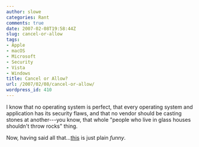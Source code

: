 ```yaml
---
author: slowe
categories: Rant
comments: true
date: 2007-02-08T19:58:44Z
slug: cancel-or-allow
tags:
- Apple
- macOS
- Microsoft
- Security
- Vista
- Windows
title: Cancel or Allow?
url: /2007/02/08/cancel-or-allow/
wordpress_id: 410
---
```


I know that no operating system is perfect, that every operating system and application has its security flaws, and that no vendor should be casting stones at another---you know, that whole "people who live in glass houses shouldn't throw rocks" thing.

Now, having said all that...[this](http://images.apple.com/movies/us/apple/getamac/apple-getamac-security_480x376.mov) is just plain _funny_.
